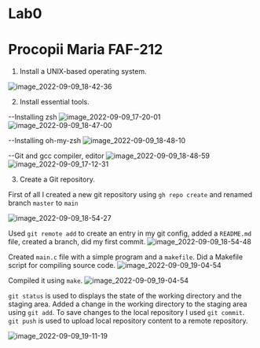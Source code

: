 # Lab0
# Procopii Maria FAF-212

1) Install a UNIX-based operating system.

![image_2022-09-09_18-42-36](https://user-images.githubusercontent.com/77497709/189483840-68ab93d0-fde5-4fe3-b2f8-77bc2149d44d.png)

2) Install essential tools.

--Installing zsh
![image_2022-09-09_17-20-01](https://user-images.githubusercontent.com/77497709/189483917-a420437c-e239-4349-bc6f-a27ddfc94458.png)
![image_2022-09-09_18-47-00](https://user-images.githubusercontent.com/77497709/189484019-7e9e1500-db67-4a35-a242-374385911bea.png)

--Installing oh-my-zsh
![image_2022-09-09_18-48-10](https://user-images.githubusercontent.com/77497709/189484100-a9edaad9-e1bd-4acf-b27c-b565bf7baa83.png)

--Git and gcc compiler, editor
![image_2022-09-09_18-48-59](https://user-images.githubusercontent.com/77497709/189484131-dee531e2-3fc1-4514-a436-64150f321614.png)
![image_2022-09-09_17-12-31](https://user-images.githubusercontent.com/77497709/189484176-45664311-32fc-4c00-830a-493d1b82e7f2.png)

3) Create a Git repository.

First of all I created a new git repository using `gh repo create` and renamed branch `master` to `main`

![image_2022-09-09_18-54-27](https://user-images.githubusercontent.com/77497709/189484242-a23d3f06-80ab-49ee-b5bf-1e5773766904.png)


Used `git remote add` to create an entry in my git config, added a `README.md` file, created a branch, did my first commit.
![image_2022-09-09_18-54-48](https://user-images.githubusercontent.com/77497709/189484248-2664cb1a-8b6f-45a3-86ea-c234b5f8a088.png)

Created `main.c` file with a simple program and a `makefile`. Did a Makefile script for compiling source code.
![image_2022-09-09_19-04-54](https://user-images.githubusercontent.com/77497709/189493994-c8b495fb-7760-46d1-954d-5467fab9d9a5.png)

Compiled it using `make`.
![image_2022-09-09_19-04-54](https://user-images.githubusercontent.com/77497709/189484318-5b1123b9-291d-49e6-966a-5ddb2f476938.png)

`git status` is used to displays the state of the working directory and the staging area.
Added a change in the working directory to the staging area using `git add`.
To save changes to the local repository I used `git commit`.
`git push` is used to upload local repository content to a remote repository.

![image_2022-09-09_19-11-19](https://user-images.githubusercontent.com/77497709/189484314-a0d540de-e63f-477f-9a19-f0534bff5d7d.png)




